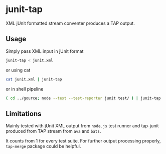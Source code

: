 # junit-tap

XML jUnit formatted stream conventer produces a TAP output.

## Usage

Simply pass XML input in jUnit format

```sh
junit-tap < junit.xml
```

or using cat

```sh
cat junit.xml | junit-tap
```

or in shell pipeline

```sh
( cd ../gource; node --test --test-reporter junit test/ ) | junit-tap | tap-merge | faucet
```

## Limitations

Mainly tested with jUnit XML output from `node.js` test runner and tap-junit produced from TAP stream from `ava` and `bats`.

It counts from 1 for every test suite.
For further output processing properly, `tap-merge` package could be helpful.

